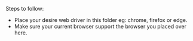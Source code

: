 Steps to follow:
- Place your desire web driver in this folder eg: chrome, firefox or edge.
- Make sure your current browser support the browser you placed over here.
